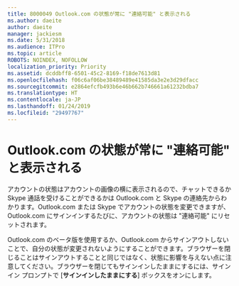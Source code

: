 ```yaml
---
title: 8000049 Outlook.com の状態が常に "連絡可能" と表示される
ms.author: daeite
author: daeite
manager: jackiesm
ms.date: 5/31/2018
ms.audience: ITPro
ms.topic: article
ROBOTS: NOINDEX, NOFOLLOW
localization_priority: Priority
ms.assetid: dcddbff8-6501-45c2-8169-f18de7613d81
ms.openlocfilehash: f06c6af06be38489489e41585da3e2e3d29dfacc
ms.sourcegitcommit: e2864efcfb493b6e46b662b746661a61232bdba7
ms.translationtype: HT
ms.contentlocale: ja-JP
ms.lasthandoff: 01/24/2019
ms.locfileid: "29497767"
---
```

# <a name="my-outlookcom-status-always-shows-as-available"></a>Outlook.com の状態が常に "連絡可能" と表示される

アカウントの状態はアカウントの画像の横に表示されるので、チャットできるか Skype 通話を受けることができるかは Outlook.com と Skype の連絡先からわかります。Outlook.com または Skype でアカウントの状態を変更できますが、Outlook.com にサインインするたびに、アカウントの状態は "連絡可能" にリセットされます。
  
Outlook.com のベータ版を使用するか、Outlook.com からサインアウトしないことで、自分の状態が変更されないようにすることができます。ブラウザーを閉じることはサインアウトすることと同じではなく、状態に影響を与えない点に注意してください。ブラウザーを閉じてもサインインしたままにするには、サインイン プロンプトで [**サインインしたままにする**] ボックスをオンにします。 
  

